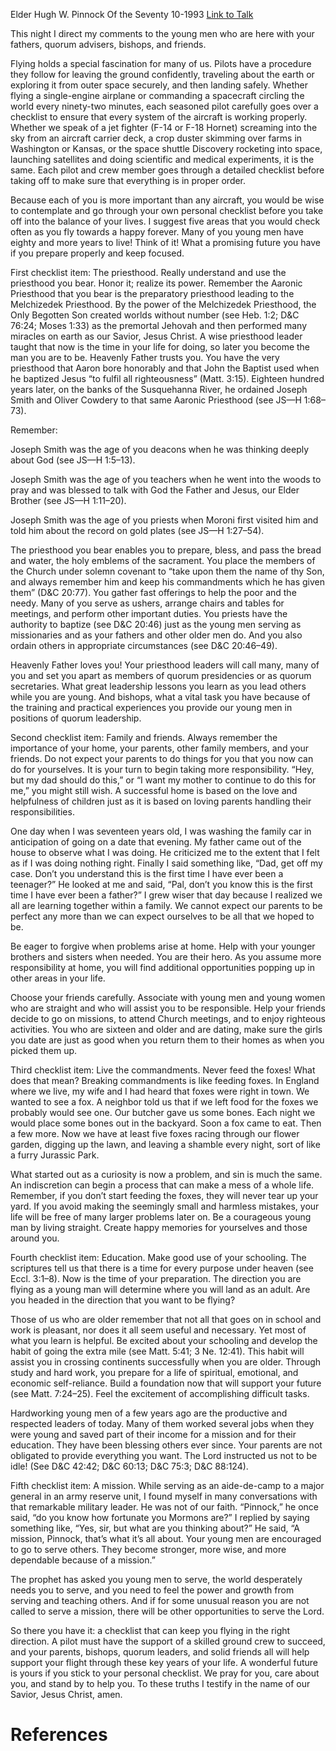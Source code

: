 Elder Hugh W. Pinnock
Of the Seventy
10-1993
[Link to Talk](https://www.churchofjesuschrist.org/study/general-conference/1993/10/your-personal-checklist-for-a-successful-eternal-flight?lang=eng)

This night I direct my comments to the young men who are here with your fathers, quorum advisers, bishops, and friends.

Flying holds a special fascination for many of us. Pilots have a procedure they follow for leaving the ground confidently, traveling about the earth or exploring it from outer space securely, and then landing safely. Whether flying a single-engine airplane or commanding a spacecraft circling the world every ninety-two minutes, each seasoned pilot carefully goes over a checklist to ensure that every system of the aircraft is working properly. Whether we speak of a jet fighter (F-14 or F-18 Hornet) screaming into the sky from an aircraft carrier deck, a crop duster skimming over farms in Washington or Kansas, or the space shuttle Discovery rocketing into space, launching satellites and doing scientific and medical experiments, it is the same. Each pilot and crew member goes through a detailed checklist before taking off to make sure that everything is in proper order.

Because each of you is more important than any aircraft, you would be wise to contemplate and go through your own personal checklist before you take off into the balance of your lives. I suggest five areas that you would check often as you fly towards a happy forever. Many of you young men have eighty and more years to live! Think of it! What a promising future you have if you prepare properly and keep focused.

First checklist item: The priesthood. Really understand and use the priesthood you bear. Honor it; realize its power. Remember the Aaronic Priesthood that you bear is the preparatory priesthood leading to the Melchizedek Priesthood. By the power of the Melchizedek Priesthood, the Only Begotten Son created worlds without number (see Heb. 1:2; D&C 76:24; Moses 1:33) as the premortal Jehovah and then performed many miracles on earth as our Savior, Jesus Christ. A wise priesthood leader taught that now is the time in your life for doing, so later you become the man you are to be. Heavenly Father trusts you. You have the very priesthood that Aaron bore honorably and that John the Baptist used when he baptized Jesus “to fulfil all righteousness” (Matt. 3:15). Eighteen hundred years later, on the banks of the Susquehanna River, he ordained Joseph Smith and Oliver Cowdery to that same Aaronic Priesthood (see JS—H 1:68–73).

Remember:





Joseph Smith was the age of you deacons when he was thinking deeply about God (see JS—H 1:5–13).





Joseph Smith was the age of you teachers when he went into the woods to pray and was blessed to talk with God the Father and Jesus, our Elder Brother (see JS—H 1:11–20).





Joseph Smith was the age of you priests when Moroni first visited him and told him about the record on gold plates (see JS—H 1:27–54).





The priesthood you bear enables you to prepare, bless, and pass the bread and water, the holy emblems of the sacrament. You place the members of the Church under solemn covenant to “take upon them the name of thy Son, and always remember him and keep his commandments which he has given them” (D&C 20:77). You gather fast offerings to help the poor and the needy. Many of you serve as ushers, arrange chairs and tables for meetings, and perform other important duties. You priests have the authority to baptize (see D&C 20:46) just as the young men serving as missionaries and as your fathers and other older men do. And you also ordain others in appropriate circumstances (see D&C 20:46–49).

Heavenly Father loves you! Your priesthood leaders will call many, many of you and set you apart as members of quorum presidencies or as quorum secretaries. What great leadership lessons you learn as you lead others while you are young. And bishops, what a vital task you have because of the training and practical experiences you provide our young men in positions of quorum leadership.



Second checklist item: Family and friends. Always remember the importance of your home, your parents, other family members, and your friends. Do not expect your parents to do things for you that you now can do for yourselves. It is your turn to begin taking more responsibility. “Hey, but my dad should do this,” or “I want my mother to continue to do this for me,” you might still wish. A successful home is based on the love and helpfulness of children just as it is based on loving parents handling their responsibilities.

One day when I was seventeen years old, I was washing the family car in anticipation of going on a date that evening. My father came out of the house to observe what I was doing. He criticized me to the extent that I felt as if I was doing nothing right. Finally I said something like, “Dad, get off my case. Don’t you understand this is the first time I have ever been a teenager?” He looked at me and said, “Pal, don’t you know this is the first time I have ever been a father?” I grew wiser that day because I realized we all are learning together within a family. We cannot expect our parents to be perfect any more than we can expect ourselves to be all that we hoped to be.

Be eager to forgive when problems arise at home. Help with your younger brothers and sisters when needed. You are their hero. As you assume more responsibility at home, you will find additional opportunities popping up in other areas in your life.

Choose your friends carefully. Associate with young men and young women who are straight and who will assist you to be responsible. Help your friends decide to go on missions, to attend Church meetings, and to enjoy righteous activities. You who are sixteen and older and are dating, make sure the girls you date are just as good when you return them to their homes as when you picked them up.

Third checklist item: Live the commandments. Never feed the foxes! What does that mean? Breaking commandments is like feeding foxes. In England where we live, my wife and I had heard that foxes were right in town. We wanted to see a fox. A neighbor told us that if we left food for the foxes we probably would see one. Our butcher gave us some bones. Each night we would place some bones out in the backyard. Soon a fox came to eat. Then a few more. Now we have at least five foxes racing through our flower garden, digging up the lawn, and leaving a shamble every night, sort of like a furry Jurassic Park.

What started out as a curiosity is now a problem, and sin is much the same. An indiscretion can begin a process that can make a mess of a whole life. Remember, if you don’t start feeding the foxes, they will never tear up your yard. If you avoid making the seemingly small and harmless mistakes, your life will be free of many larger problems later on. Be a courageous young man by living straight. Create happy memories for yourselves and those around you.

Fourth checklist item: Education. Make good use of your schooling. The scriptures tell us that there is a time for every purpose under heaven (see Eccl. 3:1–8). Now is the time of your preparation. The direction you are flying as a young man will determine where you will land as an adult. Are you headed in the direction that you want to be flying?

Those of us who are older remember that not all that goes on in school and work is pleasant, nor does it all seem useful and necessary. Yet most of what you learn is helpful. Be excited about your schooling and develop the habit of going the extra mile (see Matt. 5:41; 3 Ne. 12:41). This habit will assist you in crossing continents successfully when you are older. Through study and hard work, you prepare for a life of spiritual, emotional, and economic self-reliance. Build a foundation now that will support your future (see Matt. 7:24–25). Feel the excitement of accomplishing difficult tasks.

Hardworking young men of a few years ago are the productive and respected leaders of today. Many of them worked several jobs when they were young and saved part of their income for a mission and for their education. They have been blessing others ever since. Your parents are not obligated to provide everything you want. The Lord instructed us not to be idle! (See D&C 42:42; D&C 60:13; D&C 75:3; D&C 88:124).

Fifth checklist item: A mission. While serving as an aide-de-camp to a major general in an army reserve unit, I found myself in many conversations with that remarkable military leader. He was not of our faith. “Pinnock,” he once said, “do you know how fortunate you Mormons are?” I replied by saying something like, “Yes, sir, but what are you thinking about?” He said, “A mission, Pinnock, that’s what it’s all about. Your young men are encouraged to go to serve others. They become stronger, more wise, and more dependable because of a mission.”

The prophet has asked you young men to serve, the world desperately needs you to serve, and you need to feel the power and growth from serving and teaching others. And if for some unusual reason you are not called to serve a mission, there will be other opportunities to serve the Lord.

So there you have it: a checklist that can keep you flying in the right direction. A pilot must have the support of a skilled ground crew to succeed, and your parents, bishops, quorum leaders, and solid friends all will help support your flight through these key years of your life. A wonderful future is yours if you stick to your personal checklist. We pray for you, care about you, and stand by to help you. To these truths I testify in the name of our Savior, Jesus Christ, amen.

# References
